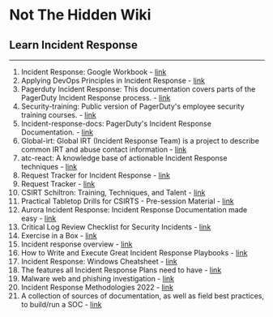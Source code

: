 # Not The Hidden Wiki

## Learn Incident Response
-----

1. Incident Response: Google Workbook - [link](https://sre.google/workbook/incident-response/)
2. Applying DevOps Principles in Incident Response - [link](https://insights.sei.cmu.edu/devops/2015/09/applying-devops-principles-in-incident-response.html)
3. Pagerduty Incident Response: This documentation covers parts of the PagerDuty Incident Response process. - [link](https://response.pagerduty.com/)
4. Security-training: Public version of PagerDuty's employee security training courses. - [link](https://github.com/PagerDuty/security-training)
5. Incident-response-docs: PagerDuty's Incident Response Documentation. - [link](https://github.com/PagerDuty/incident-response-docs)
6. Global-irt: Global IRT (Incident Response Team) is a project to describe common IRT and abuse contact information - [link](https://github.com/FIRSTdotorg/global-irt)
7. atc-react: A knowledge base of actionable Incident Response techniques - [link](https://github.com/atc-project/atc-react)
8. Request Tracker for Incident Response - [link](https://bestpractical.com/rtir/)
9. Request Tracker - [link](https://bestpractical.com/request-tracker)
10. CSIRT Schiltron: Training, Techniques, and Talent - [link](https://www.first.org/resources/papers/conf2019/1100-CSIRT-Schiltron-Final.pdf)
11. Practical Tabletop Drills for CSIRTS - Pre-session Material - [link](https://www.first.org/resources/papers/conf2019/FIRST-Conference-2019-06-Edinburgh-Practical-Tabletops-for-CSIRTs.pdf)
12. Aurora Incident Response: Incident Response Documentation made easy - [link](https://github.com/cyb3rfox/Aurora-Incident-Response)
13. Critical Log Review Checklist for Security Incidents - [link](https://zeltser.com/security-incident-log-review-checklist/)
14. Exercise in a Box - [link](https://www.ncsc.gov.uk/information/exercise-in-a-box)
15. Incident response overview - [link](https://docs.microsoft.com/en-us/security/compass/incident-response-overview)
16. How to Write and Execute Great Incident Response Playbooks - [link](https://www.praetorian.com/blog/writing-great-ir-playbooks/)
17. Incident Response: Windows Cheatsheet - [link](https://www.hackingarticles.in/incident-response-windows-cheatsheet/)
18. The features all Incident Response Plans need to have - [link](https://blog.talosintelligence.com/2021/11/the-features-of-incident-response-plan.html)
19. Malware web and phishing investigation - [link](https://decentsecurity.com/#/malware-web-and-phishing-investigation/)
20. Incident Response Methodologies 2022 - [link](https://github.com/certsocietegenerale/IRM)
21. A collection of sources of documentation, as well as field best practices, to build/run a SOC - [link](https://github.com/cyb3rxp/awesome-soc)